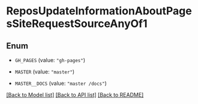 # ReposUpdateInformationAboutPagesSiteRequestSourceAnyOf1

## Enum


* `GH_PAGES` (value: `"gh-pages"`)

* `MASTER` (value: `"master"`)

* `MASTER__DOCS` (value: `"master /docs"`)


[[Back to Model list]](../README.md#documentation-for-models) [[Back to API list]](../README.md#documentation-for-api-endpoints) [[Back to README]](../README.md)


